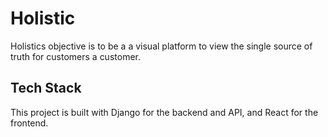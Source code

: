 # Holistic

Holistics objective is to be a a visual platform to view the single source of truth for customers a customer. 

## Tech Stack

This project is built with Django for the backend and API, and React for the frontend.

